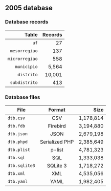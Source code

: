 ## 2005 database

### Database records

|          Table | Records |
| --------------:| -------:|
|           `uf` |      27 |
|  `mesorregiao` |     137 |
| `microrregiao` |     558 |
|    `municipio` |   5,564 |
|     `distrito` |  10,001 |
|  `subdistrito` |     413 |

### Database files

| File          | Format         |      Size |
| ------------- |:--------------:| ---------:|
| `dtb.csv`     | CSV            | 1,178,814 |
| `dtb.fdb`     | Firebird       | 3,194,880 |
| `dtb.json`    | JSON           | 2,679,198 |
| `dtb.phpd`    | Serialized PHP | 2,385,649 |
| `dtb.plist`   | p-list         | 4,781,323 |
| `dtb.sql`     | SQL            | 1,333,038 |
| `dtb.sqlite3` | SQLite 3       | 1,718,272 |
| `dtb.xml`     | XML            | 4,535,056 |
| `dtb.yaml`    | YAML           | 1,982,405 |

